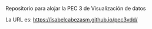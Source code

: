 Repositorio para alojar la PEC 3 de  Visualización de datos

La URL es: 
<a href="https://isabelcabezasm.github.io/pec3vdd/"> https://isabelcabezasm.github.io/pec3vdd/ </a>